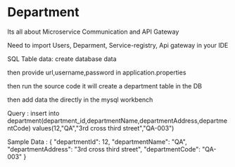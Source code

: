 # Department

Its all about Microservice Communication and API Gateway

Need to import Users, Deparment, Service-registry, Api gateway in your IDE

SQL Table data:
create database data

then provide url,username,password in application.properties

then run the source code it will create a department table in the DB

then add data the directly in the mysql workbench

Query : insert into department(department_id,departmentName,departmentAddress,departmentCode) values(12,"QA","3rd cross third street","QA-003")

Sample Data : 
 {
        "departmentId": 12,
        "departmentName": "QA",
        "departmentAddress": "3rd cross third street",
        "departmentCode": "QA-003"
    }
